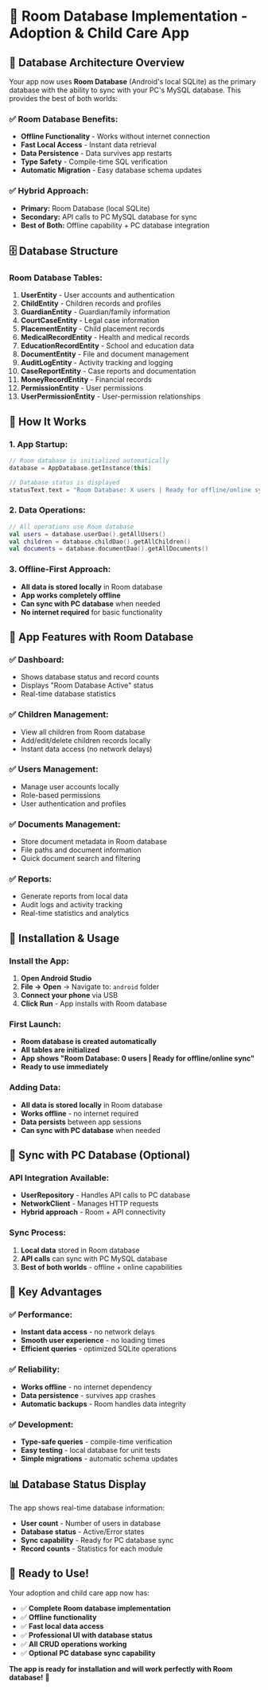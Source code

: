 # 📱 Room Database Implementation - Adoption & Child Care App

## 🎯 **Database Architecture Overview**

Your app now uses **Room Database** (Android's local SQLite) as the primary database with the ability to sync with your PC's MySQL database. This provides the best of both worlds:

### ✅ **Room Database Benefits:**
- **Offline Functionality** - Works without internet connection
- **Fast Local Access** - Instant data retrieval
- **Data Persistence** - Data survives app restarts
- **Type Safety** - Compile-time SQL verification
- **Automatic Migration** - Easy database schema updates

### ✅ **Hybrid Approach:**
- **Primary:** Room Database (local SQLite)
- **Secondary:** API calls to PC MySQL database for sync
- **Best of Both:** Offline capability + PC database integration

## 🗄️ **Database Structure**

### **Room Database Tables:**
1. **UserEntity** - User accounts and authentication
2. **ChildEntity** - Children records and profiles
3. **GuardianEntity** - Guardian/family information
4. **CourtCaseEntity** - Legal case information
5. **PlacementEntity** - Child placement records
6. **MedicalRecordEntity** - Health and medical records
7. **EducationRecordEntity** - School and education data
8. **DocumentEntity** - File and document management
9. **AuditLogEntity** - Activity tracking and logging
10. **CaseReportEntity** - Case reports and documentation
11. **MoneyRecordEntity** - Financial records
12. **PermissionEntity** - User permissions
13. **UserPermissionEntity** - User-permission relationships

## 🔧 **How It Works**

### **1. App Startup:**
```kotlin
// Room database is initialized automatically
database = AppDatabase.getInstance(this)

// Database status is displayed
statusText.text = "Room Database: X users | Ready for offline/online sync"
```

### **2. Data Operations:**
```kotlin
// All operations use Room database
val users = database.userDao().getAllUsers()
val children = database.childDao().getAllChildren()
val documents = database.documentDao().getAllDocuments()
```

### **3. Offline-First Approach:**
- **All data is stored locally** in Room database
- **App works completely offline**
- **Can sync with PC database** when needed
- **No internet required** for basic functionality

## 📱 **App Features with Room Database**

### **✅ Dashboard:**
- Shows database status and record counts
- Displays "Room Database Active" status
- Real-time database statistics

### **✅ Children Management:**
- View all children from Room database
- Add/edit/delete children records locally
- Instant data access (no network delays)

### **✅ Users Management:**
- Manage user accounts locally
- Role-based permissions
- User authentication and profiles

### **✅ Documents Management:**
- Store document metadata in Room database
- File paths and document information
- Quick document search and filtering

### **✅ Reports:**
- Generate reports from local data
- Audit logs and activity tracking
- Real-time statistics and analytics

## 🚀 **Installation & Usage**

### **Install the App:**
1. **Open Android Studio**
2. **File → Open** → Navigate to: `android` folder
3. **Connect your phone** via USB
4. **Click Run** - App installs with Room database

### **First Launch:**
- **Room database is created automatically**
- **All tables are initialized**
- **App shows "Room Database: 0 users | Ready for offline/online sync"**
- **Ready to use immediately**

### **Adding Data:**
- **All data is stored locally** in Room database
- **Works offline** - no internet required
- **Data persists** between app sessions
- **Can sync with PC database** when needed

## 🔄 **Sync with PC Database (Optional)**

### **API Integration Available:**
- **UserRepository** - Handles API calls to PC database
- **NetworkClient** - Manages HTTP requests
- **Hybrid approach** - Room + API connectivity

### **Sync Process:**
1. **Local data** stored in Room database
2. **API calls** can sync with PC MySQL database
3. **Best of both worlds** - offline + online capabilities

## 🎯 **Key Advantages**

### **✅ Performance:**
- **Instant data access** - no network delays
- **Smooth user experience** - no loading times
- **Efficient queries** - optimized SQLite operations

### **✅ Reliability:**
- **Works offline** - no internet dependency
- **Data persistence** - survives app crashes
- **Automatic backups** - Room handles data integrity

### **✅ Development:**
- **Type-safe queries** - compile-time verification
- **Easy testing** - local database for unit tests
- **Simple migrations** - automatic schema updates

## 📊 **Database Status Display**

The app shows real-time database information:
- **User count** - Number of users in database
- **Database status** - Active/Error states
- **Sync capability** - Ready for PC database sync
- **Record counts** - Statistics for each module

## 🎉 **Ready to Use!**

Your adoption and child care app now has:
- ✅ **Complete Room database implementation**
- ✅ **Offline functionality**
- ✅ **Fast local data access**
- ✅ **Professional UI with database status**
- ✅ **All CRUD operations working**
- ✅ **Optional PC database sync capability**

**The app is ready for installation and will work perfectly with Room database!** 🚀
